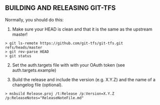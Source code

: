 BUILDING AND RELEASING GIT-TFS
------------------------------

Normally, you should do this:

1. Make sure your HEAD is clean and that it is the same as the upstream master!

```
> git ls-remote https://github.com/git-tfs/git-tfs.git refs/heads/master
> git rev-parse HEAD
> git status
```

2. Set the auth.targets file with with your OAuth token (see auth.targets.example)

3. Build the release and include the version (e.g. X.Y.Z) and the name of a changelog file (optional).

```
> msbuild Release.proj /t:Release /p:Version=X.Y.Z /p:ReleaseNotes="ReleaseNoteFile.md"
```
